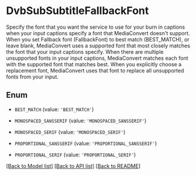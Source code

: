 # DvbSubSubtitleFallbackFont

Specify the font that you want the service to use for your burn in captions when your input captions specify a font that MediaConvert doesn't support. When you set Fallback font (FallbackFont) to best match (BEST_MATCH), or leave blank, MediaConvert uses a supported font that most closely matches the font that your input captions specify. When there are multiple unsupported fonts in your input captions, MediaConvert matches each font with the supported font that matches best. When you explicitly choose a replacement font, MediaConvert uses that font to replace all unsupported fonts from your input.

## Enum

* `BEST_MATCH` (value: `'BEST_MATCH'`)

* `MONOSPACED_SANSSERIF` (value: `'MONOSPACED_SANSSERIF'`)

* `MONOSPACED_SERIF` (value: `'MONOSPACED_SERIF'`)

* `PROPORTIONAL_SANSSERIF` (value: `'PROPORTIONAL_SANSSERIF'`)

* `PROPORTIONAL_SERIF` (value: `'PROPORTIONAL_SERIF'`)

[[Back to Model list]](../README.md#documentation-for-models) [[Back to API list]](../README.md#documentation-for-api-endpoints) [[Back to README]](../README.md)


